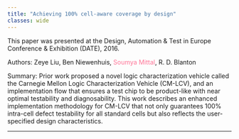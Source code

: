 ```yaml
---
title: "Achieving 100% cell-aware coverage by design"
classes: wide
---
```


This paper was presented at the Design, Automation & Test in Europe Conference & Exhibition (DATE), 2016.

Authors: Zeye Liu, Ben Niewenhuis, <span style="color:#ff7597">Soumya Mittal</span>, R. D. Blanton

Summary: Prior work proposed a novel logic characterization vehicle called the Carnegie Mellon Logic Characterization Vehicle (CM-LCV), and an implementation flow that ensures a test chip to be product-like with near optimal testability and diagnosability. This work describes an enhanced implementation methodology for CM-LCV that not only guarantees 100% intra-cell defect testability for all standard cells but also reflects the user-specified design characteristics.  

---
